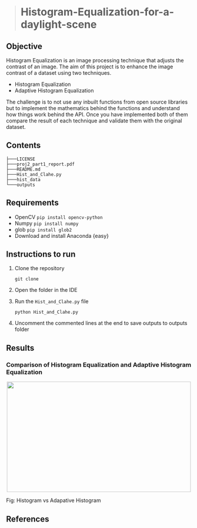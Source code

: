 > # Histogram-Equalization-for-a-daylight-scene

## Objective

Histogram Equalization is an image processing technique that adjusts the contrast of an
image. The aim of this project is to enhance the image contrast of a dataset using two techniques.

* Histogram Equalization
* Adaptive Histogram Equalization

The challenge is to not use any inbuilt functions from open source libraries but to implement the mathematics behind the functions and understand how things work behind the API. Once you have implemented both of them compare the result of each technique and validate them with the original dataset.

## Contents

```
├───LICENSE
├───proj2_part1_report.pdf
├───README.md
├───Hist_and_Clahe.py
├───hist_data
└───outputs

```

## Requirements

- OpenCV `pip install opencv-python`
- Numpy `pip install numpy`
- glob `pip install glob2`
- Download and install Anaconda {easy}

## Instructions to run

1. Clone the repository

   ```
   git clone 
   ```
2. Open the folder in the IDE
3. Run the `Hist_and_Clahe.py` file

   ```
   python Hist_and_Clahe.py
   ```
4. Uncomment the commented lines at the end to save outputs to outputs folder

## Results

### Comparison of Histogram Equalization and Adaptive Histogram Equalization

<p align="center">
  <img width="500" height="300" src="https://user-images.githubusercontent.com/106445479/192196670-e6118dbe-d524-44c9-9b3c-58dd435831db.gif">
</p>
Fig: Histogram vs Adapative Histogram 

## References
